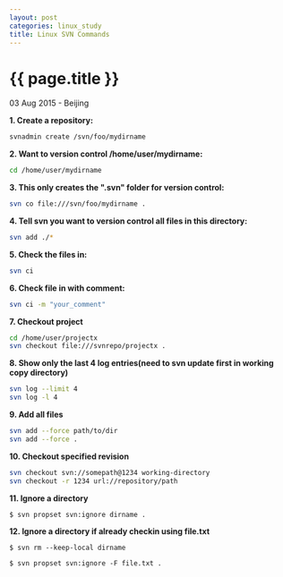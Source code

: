 ```yaml
---
layout: post
categories: linux_study
title: Linux SVN Commands
---
```


{{ page.title }}
================

<p class="meta">03 Aug 2015 - Beijing</p>

**1. Create a repository:**

```bash
svnadmin create /svn/foo/mydirname
```

**2. Want to version control /home/user/mydirname:**

```bash
cd /home/user/mydirname
```

**3. This only creates the ".svn" folder for version control:**

```bash
svn co file:///svn/foo/mydirname .
```

**4. Tell svn you want to version control all files in this directory:**

```bash
svn add ./*
```

**5. Check the files in:**

```bash
svn ci
```

**6. Check file in with comment:**

```bash
svn ci -m "your_comment"
```

**7. Checkout project**

```bash
cd /home/user/projectx
svn checkout file:///svnrepo/projectx .
```

**8. Show only the last 4 log entries(need to svn update first in working copy directory)**

```bash
svn log --limit 4
svn log -l 4
```

**9. Add all files**

```bash
svn add --force path/to/dir
svn add --force .
```

**10. Checkout specified revision**

```bash
svn checkout svn://somepath@1234 working-directory
svn checkout -r 1234 url://repository/path
```

**11. Ignore a directory**

<pre class="terminal"><code>$ svn propset svn:ignore dirname .</code></pre>

**12. Ignore a directory if already checkin using file.txt**


<pre class="terminal"><code>$ svn rm --keep-local dirname</code></pre>

<pre class="terminal"><code>$ svn propset svn:ignore -F file.txt .</code></pre>
